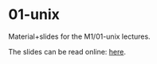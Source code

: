 # 01-unix

Material+slides for the M1/01-unix lectures.

The slides can be read online: [here](https://godoc.org/github.com/master-pfa-info/2017/m1/01-unix/talk.slide).

